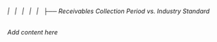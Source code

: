 ###### |   |   |   |   |   ├── Receivables Collection Period vs. Industry Standard

*Add content here*